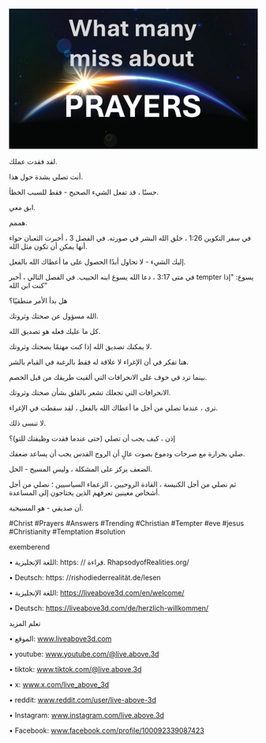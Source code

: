 ![Video cover image](../cover.jpg)

لقد فقدت عملك.

أنت تصلي بشدة حول هذا.

حسنًا ، قد تفعل الشيء الصحيح - فقط للسبب الخطأ.

ابق معي.

هممم.

في سفر التكوين 1:26 ، خلق الله البشر في صورته. في الفصل 3 ، أخبرت الثعبان حواء أنها يمكن أن تكون مثل الله.

إليك الشيء - لا تحاول أبدًا الحصول على ما أعطاك الله بالفعل.

في متى 3:17 ، دعا الله يسوع ابنه الحبيب. في الفصل التالي ، أخبر tempter يسوع: "إذا كنت ابن الله"

  هل بدأ الأمر منطقيًا؟

الله مسؤول عن صحتك وثروتك.

كل ما عليك فعله هو تصديق الله.

لا يمكنك تصديق الله إذا كنت مهتمًا بصحتك وثروتك.

هنا تفكر في أن الإغراء لا علاقة له فقط بالرغبة في القيام بالشر.

بينما ترد في خوف على الانحرافات التي ألقيت طريقك من قبل الخصم.

الانحرافات التي تجعلك تشعر بالقلق بشأن صحتك وثروتك.

ترى ، عندما تصلي من أجل ما أعطاك الله بالفعل ، لقد سقطت في الإغراء.

لا تنسى ذلك.

إذن ، كيف يجب أن تصلي (حتى عندما فقدت وظيفتك للتو)؟

صلي بحرارة مع صرخات ودموع بصوت عالٍ أن الروح القدس يجب أن يساعد ضعفك.

الضعف يركز على المشكلة ، وليس المسيح - الحل.

ثم نصلي من أجل الكنيسة ، القادة الروحيين ، الزعماء السياسيين ؛ نصلي من أجل أشخاص معينين تعرفهم الذين يحتاجون إلى المساعدة.

أن صديقي - هو المسيحية.

#Christ #Prayers #Answers #Trending #Christian #Tempter #eve #jesus #Christianity #Temptation #solution

 exemberend

• اللغة الإنجليزية: https: // قراءة. RhapsodyofRealities.org/

• Deutsch: https: //rishodiederrealität.de/lesen

• اللغة الإنجليزية: https://liveabove3d.com/en/welcome/

• Deutsch: https://liveabove3d.com/de/herzlich-willkommen/

تعلم المزيد

• الموقع: www.liveabove3d.com

• youtube: www.youtube.com/@live.above.3d

• tiktok: www.tiktok.com/@live.above.3d

• x: www.x.com/live_above_3d  

• reddit: www.reddit.com/user/live-above-3d

• Instagram: www.instagram.com/live.above.3d

 • Facebook: www.facebook.com/profile/100092339087423